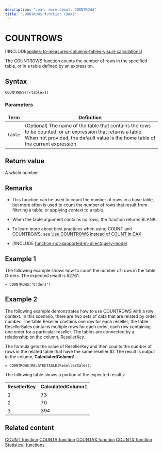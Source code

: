```yaml
---
description: "Learn more about: COUNTROWS"
title: "COUNTROWS function (DAX)"
---
```

# COUNTROWS

[!INCLUDE[applies-to-measures-columns-tables-visual-calculations](includes/applies-to-measures-columns-tables-visual-calculations.md)]

The COUNTROWS function counts the number of rows in the specified table, or in a table defined by an expression.

## Syntax

```dax
COUNTROWS([<table>])
```

### Parameters

|Term|Definition|
|--------|--------------|
|`table`|(Optional) The name of the table that contains the rows to be counted, or an expression that returns a table. When not provided, the default value is the home table of the current expression. |

## Return value

A whole number.

## Remarks

- This function can be used to count the number of rows in a base table, but more often is used to count the number of rows that result from filtering a table, or applying context to a table.

- When the table argument contains no rows, the function returns BLANK.

- To learn more about best practices when using COUNT and COUNTROWS, see [Use COUNTROWS instead of COUNT in DAX](best-practices/dax-countrows.md).

- [!INCLUDE [function-not-supported-in-directquery-mode](includes/function-not-supported-in-directquery-mode.md)]

## Example 1

The following example shows how to count the number of rows in the table Orders. The expected result is 52761.

```dax
= COUNTROWS('Orders')
```

## Example 2

The following example demonstrates how to use COUNTROWS with a row context. In this scenario, there are two sets of data that are related by order number. The table Reseller contains one row for each reseller; the table ResellerSales contains multiple rows for each order, each row containing one order for a particular reseller. The tables are connected by a relationship on the column, ResellerKey.

The formula gets the value of ResellerKey and then counts the number of rows in the related table that have the same reseller ID. The result is output in the column, **CalculatedColumn1**.

```dax
= COUNTROWS(RELATEDTABLE(ResellerSales))
```

The following table shows a portion of the expected results:

|ResellerKey|CalculatedColumn1|
|---------------|---------------------|
|1|73|
|2|70|
|3|394|

## Related content

[COUNT function](count-function-dax.md)
[COUNTA function](counta-function-dax.md)
[COUNTAX function](countax-function-dax.md)
[COUNTX function](countx-function-dax.md)
[Statistical functions](statistical-functions-dax.md)
